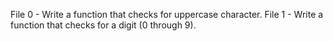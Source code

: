 File 0 - Write a function that checks for uppercase character.
File 1 - Write a function that checks for a digit (0 through 9).
